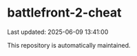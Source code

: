 # battlefront-2-cheat

Last updated: 2025-06-09 13:41:00

This repository is automatically maintained.
